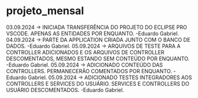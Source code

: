 # projeto_mensal
03.09.2024 -> INICIADA TRANSFERÊNCIA DO PROJETO DO ECLIPSE PRO VSCODE. APENAS AS ENTIDADES POR ENQUANTO. -Eduardo Gabriel.
04.09.2024 -> PARTE DA APPLICATION CRIADA JUNTO COM O BANCO DE DADOS. -Eduardo Gabriel.
05.09.2024 -> ARQUIVOS DE TESTE PARA A CONTROLLER ADICIONADOS E OS ARQUIVOS DE CONTROLLER DESCOMENTADOS, MESMO ESTANDO SEM CONTEÚDO POR ENQUANTO. -Eduardo Gabriel.
05.09.2024 -> ADICIONADO CONTEÚDO DAS CONTROLLERS. PERMANECERÃO COMENTADOS POR ENQUANTO. -Eduardo Gabriel.
05.09.2024 -> ADICIONADO TESTES INTEGRADORES AOS CONTROLLERS E SERVICES DO USUÁRIO. SERVICES E CONTROLLERS DO USUÁRIO DESCOMENTADOS. -Eduardo Gabriel.
